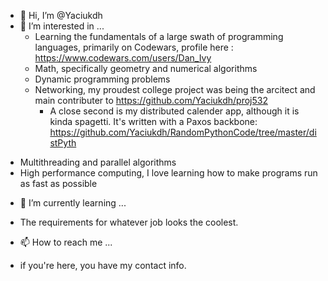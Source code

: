 - 👋 Hi, I’m @Yaciukdh
- 👀 I’m interested in ...
   * Learning the fundamentals of a large swath of programming languages, primarily on Codewars, profile here : https://www.codewars.com/users/Dan_Ivy
   * Math, specifically geometry and numerical algorithms
   * Dynamic programming problems
   * Networking, my proudest college project was being the arcitect and main contributer to https://github.com/Yaciukdh/proj532
     * A close second is my distributed calender app, although it is kinda spagetti. It's written with a Paxos backbone: https://github.com/Yaciukdh/RandomPythonCode/tree/master/distPyth
 * Multithreading and parallel algorithms
 * High performance computing, I love learning how to make programs run as fast as possible
- 🌱 I’m currently learning ...
* The requirements for whatever job looks the coolest.
- 📫 How to reach me ... 
* if you're here, you have my contact info. 

<!---
Yaciukdh/Yaciukdh is a ✨ special ✨ repository because its `README.md` (this file) appears on your GitHub profile.
You can click the Preview link to take a look at your changes.
--->
